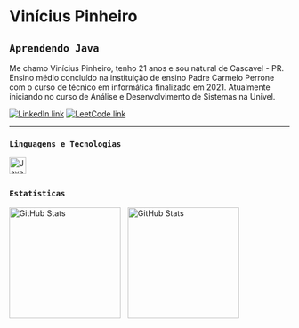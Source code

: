 # Vinícius Pinheiro 

## `Aprendendo Java`

Me chamo Vinícius Pinheiro, tenho 21 anos e sou natural de Cascavel - PR. Ensino médio concluído na instituição de ensino Padre Carmelo Perrone com o curso de técnico em informática finalizado em 2021. Atualmente iniciando no curso de Análise e Desenvolvimento de Sistemas na Univel.

<p align="left">
  <a href="https://www.linkedin.com/in/viniciusrpinheirot/">
    <img alt="LinkedIn link" title="Meu LinkedIn" src="https://camo.githubusercontent.com/8c0692475a5bfc1d9e7361074bdb648e567cae7b5b40ffd32adae31180b0d7b6/68747470733a2f2f696d672e736869656c64732e696f2f62616467652f4c696e6b6564496e2d3030373742353f7374796c653d666f722d7468652d6261646765266c6f676f3d6c696e6b6564696e266c6f676f436f6c6f723d7768697465"/></a>
  <a href="https://leetcode.com/u/vpinheiro01/">
    <img alt="LeetCode link" title="Meu LeetCode" src="https://camo.githubusercontent.com/484c5a914e87576e0ed5771701f361836463092c05c5abf12b291b550ab810ae/68747470733a2f2f696d672e736869656c64732e696f2f62616467652f2d4c656574436f64652d4646413131363f7374796c653d666f722d7468652d6261646765266c6f676f3d4c656574436f6465266c6f676f436f6c6f723d626c61636b"/></a>
</p>

---

### `Linguagens e Tecnologias`

<img 
align="left"
alt="Java"
title="Java"
width="30px"
style="padding-right: 10px;"
src="https://cdn.jsdelivr.net/gh/devicons/devicon@latest/icons/java/java-original-wordmark.svg" />

<br/>
<br/>

### `Estatísticas`

<p>
  <img 
    align="left"
    alt="GitHub Stats"
    height="200"
    style="padding-right: 10px;"
    src="https://github-readme-stats.vercel.app/api?username=vpinheiro01&show_icons=true&theme=dark&include_all_commits=true&locale=pt-br" 
/>

<img 
    align="left"
    alt="GitHub Stats"
    height="200"
    style="padding-right: 10px;"
    src="https://github-readme-stats.vercel.app/api/top-langs/?username=vpinheiro01&theme=dark&layout=compact&custom_title=Tecnologias&langs_count=1" 
  />

</p>

